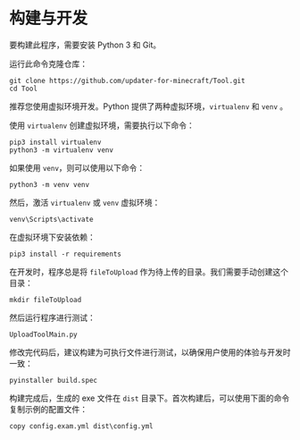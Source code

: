 # 构建与开发

要构建此程序，需要安装 Python 3 和 Git。

运行此命令克隆仓库：

```shell
git clone https://github.com/updater-for-minecraft/Tool.git
cd Tool
```

推荐您使用虚拟环境开发。Python 提供了两种虚拟环境，`virtualenv` 和 `venv` 。

使用 `virtualenv` 创建虚拟环境，需要执行以下命令：

```shell
pip3 install virtualenv
python3 -m virtualenv venv
```

如果使用 `venv`，则可以使用以下命令：

```shell
python3 -m venv venv
```

然后，激活 `virtualenv` 或 `venv` 虚拟环境：

```shell
venv\Scripts\activate
```

在虚拟环境下安装依赖：

```shell
pip3 install -r requirements
```

在开发时，程序总是将 `fileToUpload` 作为待上传的目录。我们需要手动创建这个目录：

```shell
mkdir fileToUpload
```

然后运行程序进行测试：

```shell
UploadToolMain.py
```

修改完代码后，建议构建为可执行文件进行测试，以确保用户使用的体验与开发时一致：

```shell
pyinstaller build.spec
```

构建完成后，生成的 exe 文件在 `dist` 目录下。首次构建后，可以使用下面的命令复制示例的配置文件：

```shell
copy config.exam.yml dist\config.yml
```

